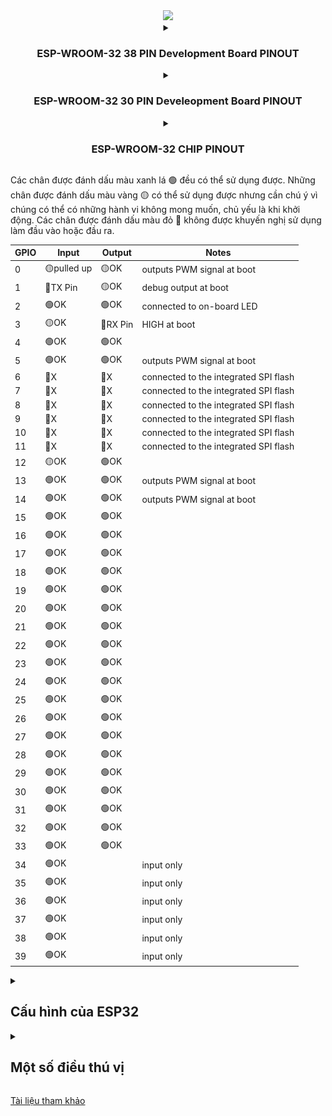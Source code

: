 <div align="center">
<a href="https://www.espressif.com/en/products/socs/esp32" align="center"><img height="50" src="https://www.espressif.com/sites/all/themes/espressif/logo-black.svg"  /></a>
</div>
<div align="center">
<details>
<summary><H3>ESP-WROOM-32 38 PIN Development Board PINOUT</H3></summary>
  <img src="https://raw.githubusercontent.com/AchimPieters/esp32-homekit-camera/master/Images/ESP32-38%20PIN-DEVBOARD.png"  />
</details>
</div>
<div align="center">
<details>
<summary><H3>ESP-WROOM-32 30 PIN Develeopment Board PINOUT</H3></summary>
  <img src="https://raw.githubusercontent.com/AchimPieters/esp32-homekit-camera/master/Images/ESP32-30PIN-DEVBOARD.png"  />
</details>
</div>
<div align="center">
<details>
<summary><H3>ESP-WROOM-32 CHIP PINOUT</H3></summary>
  <img src="https://raw.githubusercontent.com/AchimPieters/esp32-homekit-camera/master/Images/ESP32-VROOM-32D-PINOUT.png"  />
</details>
</div>
<p>Các chân được đánh dấu màu xanh lá 🟢 đều có thể sử dụng được. Những chân được đánh dấu màu vàng 🟡 có thể sử dụng được nhưng cần chú ý vì chúng có thể có những hành vi không mong muốn, chủ yếu là khi khởi động. Các chân được đánh dấu màu đỏ 🔴 không được khuyến nghị sử dụng làm đầu vào hoặc đầu ra.</p>
<div align="center">
  
| GPIO | Input | Output | Notes |
|------|-------|--------|-------|
| 0    | 🟡pulled up | 🟡OK | outputs PWM signal at boot |
| 1    | 🔴TX Pin | 🟡OK | debug output at boot |
| 2    | 🟢OK | 🟢OK | connected to on-board LED |
| 3    | 🟡OK | 🔴RX Pin | HIGH at boot |
| 4    | 🟢OK | 🟢OK | |
| 5    | 🟢OK | 🟢OK | outputs PWM signal at boot |
| 6    | 🔴X | 🔴X | connected to the integrated SPI flash |
| 7    | 🔴X | 🔴X | connected to the integrated SPI flash |
| 8    | 🔴X | 🔴X | connected to the integrated SPI flash |
| 9    | 🔴X | 🔴X | connected to the integrated SPI flash |
| 10   | 🔴X | 🔴X | connected to the integrated SPI flash |
| 11   | 🔴X | 🔴X | connected to the integrated SPI flash |
| 12   | 🟡OK | 🟢OK | |
| 13   | 🟢OK | 🟢OK | outputs PWM signal at boot |
| 14   | 🟢OK | 🟢OK | outputs PWM signal at boot |
| 15   | 🟢OK | 🟢OK | |
| 16   | 🟢OK | 🟢OK | |
| 17   | 🟢OK | 🟢OK | |
| 18   | 🟢OK | 🟢OK | |
| 19   | 🟢OK | 🟢OK | |
| 20   | 🟢OK | 🟢OK | |
| 21   | 🟢OK | 🟢OK | |
| 22   | 🟢OK | 🟢OK | |
| 23   | 🟢OK | 🟢OK | |
| 24   | 🟢OK | 🟢OK | |
| 25   | 🟢OK | 🟢OK | |
| 26   | 🟢OK | 🟢OK | |
| 27   | 🟢OK | 🟢OK | |
| 28   | 🟢OK | 🟢OK | |
| 29   | 🟢OK | 🟢OK | |
| 30   | 🟢OK | 🟢OK | |
| 31   | 🟢OK | 🟢OK | |
| 32   | 🟢OK | 🟢OK | |
| 33   | 🟢OK | 🟢OK | |
| 34   | 🟢OK | | input only |
| 35   | 🟢OK | | input only |
| 36   | 🟢OK | | input only |
| 37   | 🟢OK | | input only |
| 38   | 🟢OK | | input only |
| 39   | 🟢OK | | input only |
</div>

<div>
<details>
<summary><H2>Cấu hình của ESP32</H2></summary>

<div align="center"><img src="https://lh3.googleusercontent.com/d/13yoyKC0Cftfv0dBHas6GjydJU8FkmERA=w1920?authuser=1"  /></div>

###

<H2>CPU:</H2>
<p>  -CPU: Xtensa Dual-Core LX6 microprocessor.<br>
  -Chạy hệ 32 bit<br>
  -Tốc độ xử lý từ 160 MHz đến 240 MHz<br>
  -ROM: 448 Kb<br>
  -Tốc độ xung nhịp từ 40 Mhz ÷ 80 Mhz (có thể tùy chỉnh khi lập trình)<br>
  -RAM: 520 Kb SRAM liền chip. Trong đó 8 Kb RAM RTC tốc độ cao – 8 Kb RAM RTC tốc độ thấp (dùng ở chế độ DeepSleep).</p>

###

<H2>Hỗ trợ 2 giao tiếp không dây</H2>
<p>  -Wi-Fi: 802.11 b/g/n/e/i<br>
  -Bluetooth: v4.2 BR/EDR và BLE</p>

###

<H2>Hỗ trợ tất cả các loại giao tiếp</H2>
<p>-2 bộ chuyển đổi số sang tương tự (DAC) 8 bit<br>
-18 kênh bộ chuyển đổi tương tự sang số (ADC) 12 bit.<br>
-2 cổng giao tiếp I²C<br>
-3 cổng giao tiếp UART<br>
-3 cổng giao tiếp SPI (1 cổng cho chip FLASH )<br>
-2 cổng giao tiếp I²S<br>
-10 kênh ngõ ra điều chế độ rộng xung (PWM)<br>
-SD card/SDIO/MMC host<br>
-Ethernet MAC hỗ trợ chuẩn: DMA và IEEE 1588<br>
-CAN bus 2.0<br>
-IR (TX/RX)</p>

###

<H2>Bảo mật</H2>
<p>-Hỗ trợ tất cả các tính năng bảo mật chuẩn IEEE 802.11, bao gồm WFA, WPA/WPA2 và WAPI<br>
-Khởi động an toàn (Secure boot)<br>
-Mã hóa flash (Flash encryption)<br>
-1024-bit OTP, lên đến 768-bit cho khách hàng<br>
-Tăng tốc phần cứng mật mã: AES, SHA-2, RSA, mật mã đường cong elliptic (ECC – elliptic curve cryptography), bộ tạo số ngẫu nhiên (RNG – random number generator)</p>

###

<H2>Nguồn điện hoạt động</H2>
<p>-Điện áp hoạt động: 2,2V => 3,6V<br>
-Nhiệt độ hoạt động: -40°C => + 85°C<br>
-Số cổng GPIO: 36
</p>

</details>
</div>

<div>
<details>
<summary><H2>Một số điều thú vị</H2></summary>
<H3 align="center">Cảm ứng điện dung GPIO (Capacitive touch)</H3>
<p>ESP32 có 10 cảm biến cảm ứng điện dung bên trong. Chúng có thể cảm nhận được sự biến đổi của bất cứ thứ gì mang điện tích, như da người. Vì vậy, họ có thể phát hiện các biến thể gây ra khi chạm vào GPIO bằng ngón tay. Những chân này có thể dễ dàng tích hợp vào các miếng đệm điện dung và thay thế các nút cơ. Các chân cảm ứng điện dung cũng có thể được sử dụng để đánh thức ESP32 khỏi trạng thái ngủ sâu.</p>

<p>Các cảm ứng điện dung được kết nối với các GPIO này:<br>
  - T0 (GPIO 4) <br>
  - T1 (GPIO 0)<br>
  - T2 (GPIO 2)<br>
  - T3 (GPIO 15)<br>
  - T4 (GPIO 13)<br>
  - T5 (GPIO 12)<br>
  - T6 (GPIO 14)<br>
  - T7 (GPIO 27)<br>
  - T8 (GPIO 33)<br>
  - T9 (GPIO 32)</p>

###

<H3 align="center">Cảm biến hiệu ứng Hall (Hall Effect Sensor)</H3>
<p>ESP32 cũng có cảm biến hiệu ứng Hall tích hợp để phát hiện những thay đổi của từ trường xung quanh nó.</p>

###

<H3 align="center">Ngắt (Interrupts)</H3>
<p>Tất cả GPIO có thể được cấu hình dưới dạng ngắt.</p>

###


</details>
</div>

<a href="https://docs.espressif.com/projects/esp-idf/en/stable/esp32/index.html">Tài liệu tham khảo</a>
